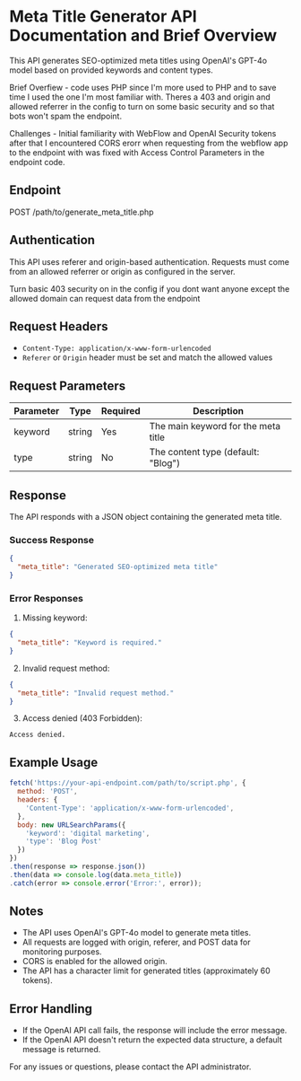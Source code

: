 # Meta Title Generator API Documentation and Brief Overview

<p>This API generates SEO-optimized meta titles using OpenAI's GPT-4o model based on provided keywords and content types.</p>
<p>Brief Overfiew - code uses PHP since I'm more used to PHP and to save time I used the one I'm most familiar with. Theres a 403 and origin and allowed referrer in the config to turn on some basic security and so that bots won't spam the endpoint.</p>
<p>Challenges - Initial familiarity with WebFlow and OpenAI Security tokens after that I encountered CORS erorr when requesting from the webflow app to the endpoint with was fixed with Access Control Parameters in the endpoint code.</p>

## Endpoint

POST /path/to/generate_meta_title.php

## Authentication

<p>This API uses referer and origin-based authentication. Requests must come from an allowed referrer or origin as configured in the server.</p>
<p>Turn basic 403 security on in the config if you dont want anyone except the allowed domain can request data from the endpoint</p>

## Request Headers

- `Content-Type: application/x-www-form-urlencoded`
- `Referer` or `Origin` header must be set and match the allowed values

## Request Parameters

| Parameter | Type   | Required | Description                                |
|-----------|--------|----------|--------------------------------------------|
| keyword   | string | Yes      | The main keyword for the meta title        |
| type      | string | No       | The content type (default: "Blog")         |

## Response

The API responds with a JSON object containing the generated meta title.

### Success Response

```json
{
  "meta_title": "Generated SEO-optimized meta title"
}
```

### Error Responses

1. Missing keyword:
```json
{
  "meta_title": "Keyword is required."
}
```

2. Invalid request method:
```json
{
  "meta_title": "Invalid request method."
}
```

3. Access denied (403 Forbidden):
```
Access denied.
```

## Example Usage

```javascript
fetch('https://your-api-endpoint.com/path/to/script.php', {
  method: 'POST',
  headers: {
    'Content-Type': 'application/x-www-form-urlencoded',
  },
  body: new URLSearchParams({
    'keyword': 'digital marketing',
    'type': 'Blog Post'
  })
})
.then(response => response.json())
.then(data => console.log(data.meta_title))
.catch(error => console.error('Error:', error));
```

## Notes

- The API uses OpenAI's GPT-4o model to generate meta titles.
- All requests are logged with origin, referer, and POST data for monitoring purposes.
- CORS is enabled for the allowed origin.
- The API has a character limit for generated titles (approximately 60 tokens).

## Error Handling

- If the OpenAI API call fails, the response will include the error message.
- If the OpenAI API doesn't return the expected data structure, a default message is returned.

For any issues or questions, please contact the API administrator.
